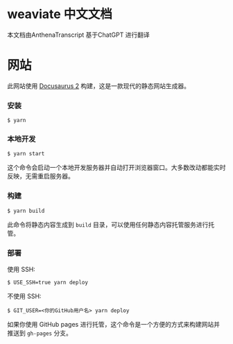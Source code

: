 # weaviate 中文文档

本文档由AnthenaTranscript  基于ChatGPT 进行翻译

# 网站

此网站使用 [Docusaurus 2](https://docusaurus.io/) 构建，这是一款现代的静态网站生成器。

### 安装

```
$ yarn
```

### 本地开发

```
$ yarn start
```

这个命令会启动一个本地开发服务器并自动打开浏览器窗口。大多数改动都能实时反映，无需重启服务器。

### 构建

```
$ yarn build
```

此命令将静态内容生成到 `build` 目录，可以使用任何静态内容托管服务进行托管。

### 部署

使用 SSH:

```
$ USE_SSH=true yarn deploy
```

不使用 SSH:

```
$ GIT_USER=<你的GitHub用户名> yarn deploy
```

如果你使用 GitHub pages 进行托管，这个命令是一个方便的方式来构建网站并推送到 `gh-pages` 分支。
